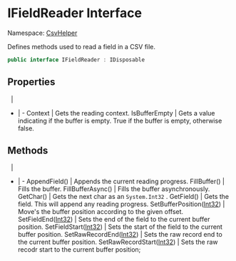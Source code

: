 # IFieldReader Interface

Namespace: [CsvHelper](/api/CsvHelper)

Defines methods used to read a field in a CSV file.

```cs
public interface IFieldReader : IDisposable
```

## Properties
&nbsp; | &nbsp;
- | -
Context | Gets the reading context.
IsBufferEmpty | Gets a value indicating if the buffer is empty. True if the buffer is empty, otherwise false.

## Methods
&nbsp; | &nbsp;
- | -
AppendField() | Appends the current reading progress.
FillBuffer() | Fills the buffer.
FillBufferAsync() | Fills the buffer asynchronously.
GetChar() | Gets the next char as an ``System.Int32`` .
GetField() | Gets the field. This will append any reading progress.
SetBufferPosition([Int32](https://docs.microsoft.com/en-us/dotnet/api/system.int32)) | Move's the buffer position according to the given offset.
SetFieldEnd([Int32](https://docs.microsoft.com/en-us/dotnet/api/system.int32)) | Sets the end of the field to the current buffer position.
SetFieldStart([Int32](https://docs.microsoft.com/en-us/dotnet/api/system.int32)) | Sets the start of the field to the current buffer position.
SetRawRecordEnd([Int32](https://docs.microsoft.com/en-us/dotnet/api/system.int32)) | Sets the raw record end to the current buffer position.
SetRawRecordStart([Int32](https://docs.microsoft.com/en-us/dotnet/api/system.int32)) | Sets the raw recodr start to the current buffer position;
